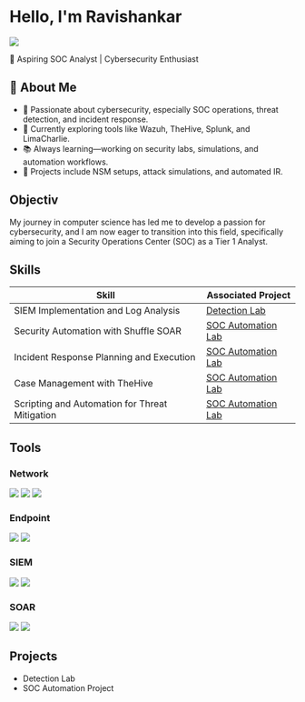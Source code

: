 # Hello, I'm Ravishankar
<a href="https://www.linkedin.com/in/ravi-shankar-9864251b2"><img src="https://img.shields.io/badge/-LinkedIn-0072b1?&style=for-the-badge&logo=linkedin&logoColor=white" /></a>

🎯 Aspiring SOC Analyst | Cybersecurity Enthusiast 


## 🧠 About Me

- 🔐 Passionate about cybersecurity, especially SOC operations, threat detection, and incident response.
- 🧪 Currently exploring tools like Wazuh, TheHive, Splunk, and LimaCharlie.
- 📚 Always learning—working on security labs, simulations, and automation workflows.
- 🌱 Projects include NSM setups, attack simulations, and automated IR.

## Objectiv

My journey in computer science has led me to develop a passion for cybersecurity, and I am now eager to transition into this field, specifically aiming to join a Security Operations Center (SOC) as a Tier 1 Analyst.

## Skills

| Skill                                         | Associated Project         |
|-----------------------------------------------|----------------------------|
| SIEM Implementation and Log Analysis          | <a href="https://medium.com/@hackflamelily/soc-automation-lab-using-shuffle-9aca2f14e020">Detection Lab</a>|
| Security Automation with Shuffle SOAR         | <a href="https://medium.com/@hackflamelily/soc-automation-lab-using-shuffle-9aca2f14e020">SOC Automation Lab|
| Incident Response Planning and Execution      | <a href="https://google.com](https://medium.com/@hackflamelily/soc-automation-lab-using-shuffle-9aca2f14e020">SOC Automation Lab|
| Case Management with TheHive                  | <a href="https://medium.com/@hackflamelily/soc-automation-lab-using-shuffle-9aca2f14e020">SOC Automation Lab|
| Scripting and Automation for Threat Mitigation | <a href="https://medium.com/@hackflamelily/soc-automation-lab-using-shuffle-9aca2f14e020">SOC Automation Lab|

## Tools

### Network
<div>
    <img src="https://img.shields.io/badge/-Wireshark-1679A7?&style=for-the-badge&logo=Wireshark&logoColor=white" />
    <img src="https://img.shields.io/badge/-Snort-EF3B2D?&style=for-the-badge&logo=Snort&logoColor=white" />
    <img src="https://img.shields.io/badge/-Zeek-777BB4?&style=for-the-badge&logo=Zeek&logoColor=white" />
</div>

### Endpoint
<div>
    <img src="https://img.shields.io/badge/-Wazuh-00A4EF?&style=for-the-badge&logo=Wazuh&logoColor=white" />
    <img src="https://img.shields.io/badge/-Limacharlie-4B275F?&style=for-the-badge&logo=Limacharlie&logoColor=white" />
</div>

### SIEM
<div>
<img src="https://img.shields.io/badge/-Wazuh-00C2E8?style=for-the-badge&logo=Wazuh&logoColor=white" />
<img src="https://img.shields.io/badge/-Splunk-000000?&style=for-the-badge&logo=Splunk&logoColor=white" />
</div>

### SOAR
<div>
    <img src="https://img.shields.io/badge/Tines-001B2E?style=for-the-badge&logo=Tines&logoColor=white" />
    <img src="https://img.shields.io/badge/-Shuffle-4B4BE3?style=for-the-badge&logo=Shuffle&logoColor=white" />

</div>


## Projects
- Detection Lab
- SOC Automation Project
